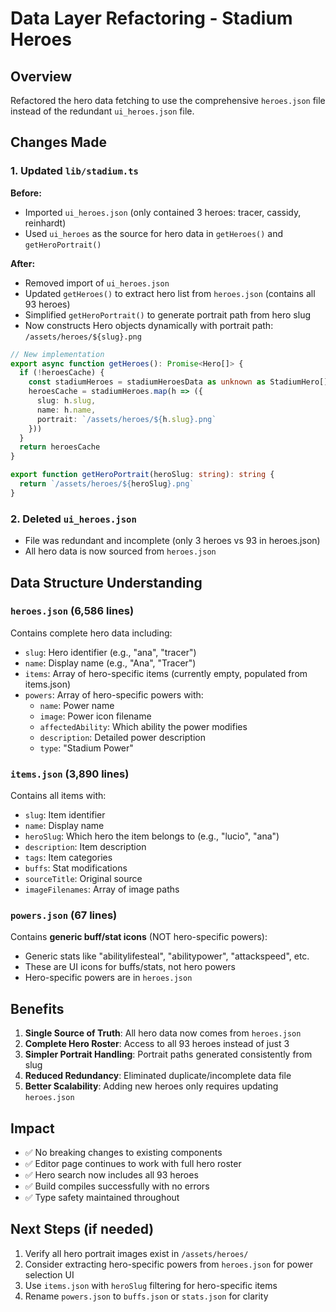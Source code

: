 # Data Layer Refactoring - Stadium Heroes

## Overview
Refactored the hero data fetching to use the comprehensive `heroes.json` file instead of the redundant `ui_heroes.json` file.

## Changes Made

### 1. Updated `lib/stadium.ts`
**Before:**
- Imported `ui_heroes.json` (only contained 3 heroes: tracer, cassidy, reinhardt)
- Used `ui_heroes` as the source for hero data in `getHeroes()` and `getHeroPortrait()`

**After:**
- Removed import of `ui_heroes.json`
- Updated `getHeroes()` to extract hero list from `heroes.json` (contains all 93 heroes)
- Simplified `getHeroPortrait()` to generate portrait path from hero slug
- Now constructs Hero objects dynamically with portrait path: `/assets/heroes/${slug}.png`

```typescript
// New implementation
export async function getHeroes(): Promise<Hero[]> {
  if (!heroesCache) {
    const stadiumHeroes = stadiumHeroesData as unknown as StadiumHero[]
    heroesCache = stadiumHeroes.map(h => ({
      slug: h.slug,
      name: h.name,
      portrait: `/assets/heroes/${h.slug}.png`
    }))
  }
  return heroesCache
}

export function getHeroPortrait(heroSlug: string): string {
  return `/assets/heroes/${heroSlug}.png`
}
```

### 2. Deleted `ui_heroes.json`
- File was redundant and incomplete (only 3 heroes vs 93 in heroes.json)
- All hero data is now sourced from `heroes.json`

## Data Structure Understanding

### `heroes.json` (6,586 lines)
Contains complete hero data including:
- `slug`: Hero identifier (e.g., "ana", "tracer")
- `name`: Display name (e.g., "Ana", "Tracer")
- `items`: Array of hero-specific items (currently empty, populated from items.json)
- `powers`: Array of hero-specific powers with:
  - `name`: Power name
  - `image`: Power icon filename
  - `affectedAbility`: Which ability the power modifies
  - `description`: Detailed power description
  - `type`: "Stadium Power"

### `items.json` (3,890 lines)
Contains all items with:
- `slug`: Item identifier
- `name`: Display name
- `heroSlug`: Which hero the item belongs to (e.g., "lucio", "ana")
- `description`: Item description
- `tags`: Item categories
- `buffs`: Stat modifications
- `sourceTitle`: Original source
- `imageFilenames`: Array of image paths

### `powers.json` (67 lines)
Contains **generic buff/stat icons** (NOT hero-specific powers):
- Generic stats like "abilitylifesteal", "abilitypower", "attackspeed", etc.
- These are UI icons for buffs/stats, not hero powers
- Hero-specific powers are in `heroes.json`

## Benefits
1. **Single Source of Truth**: All hero data now comes from `heroes.json`
2. **Complete Hero Roster**: Access to all 93 heroes instead of just 3
3. **Simpler Portrait Handling**: Portrait paths generated consistently from slug
4. **Reduced Redundancy**: Eliminated duplicate/incomplete data file
5. **Better Scalability**: Adding new heroes only requires updating `heroes.json`

## Impact
- ✅ No breaking changes to existing components
- ✅ Editor page continues to work with full hero roster
- ✅ Hero search now includes all 93 heroes
- ✅ Build compiles successfully with no errors
- ✅ Type safety maintained throughout

## Next Steps (if needed)
1. Verify all hero portrait images exist in `/assets/heroes/`
2. Consider extracting hero-specific powers from `heroes.json` for power selection UI
3. Use `items.json` with `heroSlug` filtering for hero-specific items
4. Rename `powers.json` to `buffs.json` or `stats.json` for clarity
